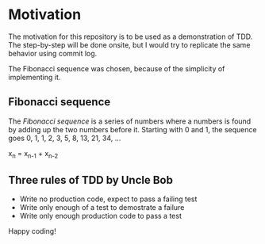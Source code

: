 # Motivation

The motivation for this repository is to be used as a demonstration of TDD. The step-by-step will be done onsite, but I would try to replicate the same behavior using commit log.

The Fibonacci sequence was chosen, because of the simplicity of implementing it.

## Fibonacci sequence

The *Fibonacci sequence* is a series of numbers where a numbers is found by adding up the two numbers before it.
Starting with 0 and 1, the sequence goes 0, 1, 1, 2, 3, 5, 8, 13, 21, 34, …

x<sub>n</sub> = x<sub>n-1</sub> + x<sub>n-2</sub>

## Three rules of TDD by Uncle Bob

- Write no production code, expect to pass a failing test
- Write only enough of a test to demostrate a failure
- Write only enough production code to pass a test

Happy coding!
